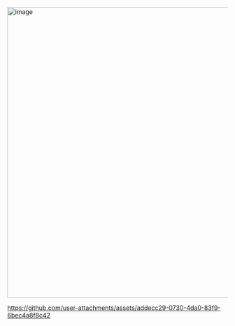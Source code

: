 <img width="607" height="665" alt="image" src="https://github.com/user-attachments/assets/da29b490-2f6d-49a1-a19e-7e132b70f242" />


https://github.com/user-attachments/assets/addecc29-0730-4da0-83f9-6bec4a8f8c42

